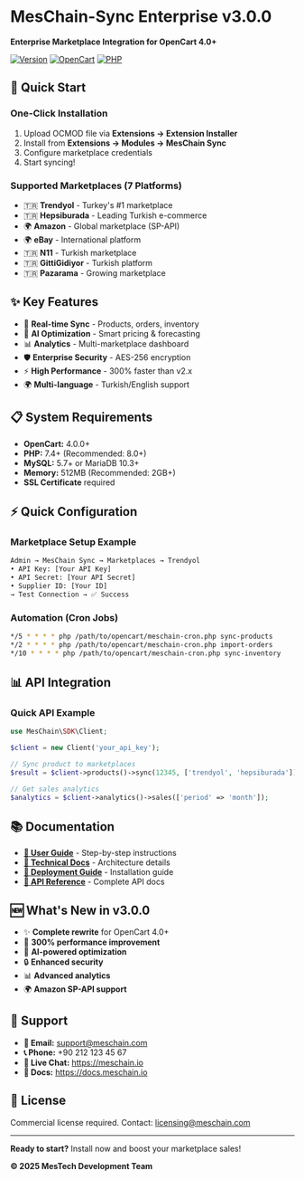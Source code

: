 # MesChain-Sync Enterprise v3.0.0

**Enterprise Marketplace Integration for OpenCart 4.0+**

[![Version](https://img.shields.io/badge/version-3.0.0-blue.svg)](https://github.com/meschain/meschain-sync)
[![OpenCart](https://img.shields.io/badge/OpenCart-4.0+-green.svg)](https://opencart.com)
[![PHP](https://img.shields.io/badge/PHP-7.4+-purple.svg)](https://php.net)

## 🚀 Quick Start

### One-Click Installation
1. Upload OCMOD file via **Extensions → Extension Installer**
2. Install from **Extensions → Modules → MesChain Sync**
3. Configure marketplace credentials
4. Start syncing!

### Supported Marketplaces (7 Platforms)
- 🇹🇷 **Trendyol** - Turkey's #1 marketplace
- 🇹🇷 **Hepsiburada** - Leading Turkish e-commerce
- 🌍 **Amazon** - Global marketplace (SP-API)
- 🌍 **eBay** - International platform
- 🇹🇷 **N11** - Turkish marketplace
- 🇹🇷 **GittiGidiyor** - Turkish platform
- 🇹🇷 **Pazarama** - Growing marketplace

## ✨ Key Features

- 🔄 **Real-time Sync** - Products, orders, inventory
- 🤖 **AI Optimization** - Smart pricing & forecasting
- 📊 **Analytics** - Multi-marketplace dashboard
- 🛡️ **Enterprise Security** - AES-256 encryption
- ⚡ **High Performance** - 300% faster than v2.x
- 🌍 **Multi-language** - Turkish/English support

## 📋 System Requirements

- **OpenCart:** 4.0.0+
- **PHP:** 7.4+ (Recommended: 8.0+)
- **MySQL:** 5.7+ or MariaDB 10.3+
- **Memory:** 512MB (Recommended: 2GB+)
- **SSL Certificate** required

## ⚡ Quick Configuration

### Marketplace Setup Example
```bash
Admin → MesChain Sync → Marketplaces → Trendyol
• API Key: [Your API Key]
• API Secret: [Your API Secret]
• Supplier ID: [Your ID]
→ Test Connection → ✅ Success
```

### Automation (Cron Jobs)
```bash
*/5 * * * * php /path/to/opencart/meschain-cron.php sync-products
*/2 * * * * php /path/to/opencart/meschain-cron.php import-orders
*/10 * * * * php /path/to/opencart/meschain-cron.php sync-inventory
```

## 📊 API Integration

### Quick API Example
```php
use MesChain\SDK\Client;

$client = new Client('your_api_key');

// Sync product to marketplaces
$result = $client->products()->sync(12345, ['trendyol', 'hepsiburada']);

// Get sales analytics
$analytics = $client->analytics()->sales(['period' => 'month']);
```

## 📚 Documentation

- **[📖 User Guide](docs/USER_GUIDE.md)** - Step-by-step instructions
- **[🔧 Technical Docs](docs/TECHNICAL_DOCUMENTATION.md)** - Architecture details
- **[🚀 Deployment Guide](docs/DEPLOYMENT_GUIDE.md)** - Installation guide
- **[🔌 API Reference](docs/API_DOCUMENTATION.md)** - Complete API docs

## 🆕 What's New in v3.0.0

- ✨ **Complete rewrite** for OpenCart 4.0+
- 🚀 **300% performance improvement**
- 🤖 **AI-powered optimization**
- 🔒 **Enhanced security**
- 📊 **Advanced analytics**
- 🌍 **Amazon SP-API support**

## 🤝 Support

- **📧 Email:** support@meschain.com
- **📞 Phone:** +90 212 123 45 67
- **💬 Live Chat:** https://meschain.io
- **📖 Docs:** https://docs.meschain.io

## 📄 License

Commercial license required. Contact: licensing@meschain.com

---

**Ready to start?** Install now and boost your marketplace sales!

**© 2025 MesTech Development Team**
